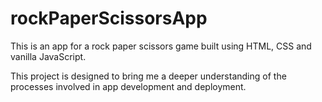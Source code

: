 # rockPaperScissorsApp

This is an app for a rock paper scissors game built using HTML, CSS and vanilla JavaScript. 

This project is designed to bring me a deeper understanding of the processes involved in app development and deployment.
